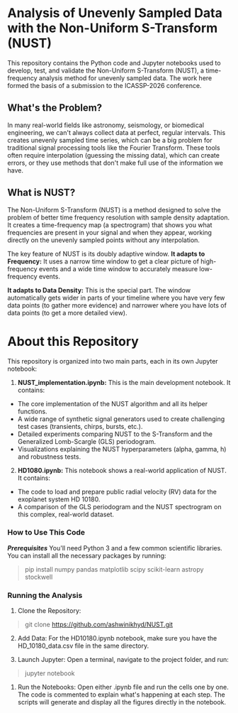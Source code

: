 

# Analysis of Unevenly Sampled Data with the Non-Uniform S-Transform (NUST)
This repository contains the Python code and Jupyter notebooks used to develop, test, and validate the Non-Uniform S-Transform (NUST), a time-frequency analysis method for unevenly sampled data. The work here formed the basis of a submission to the ICASSP-2026 conference.

## What's the Problem?
In many real-world fields like astronomy, seismology, or biomedical engineering, we can't always collect data at perfect, regular intervals. This creates unevenly sampled time series, which can be a big problem for traditional signal processing tools like the Fourier Transform. These tools often require interpolation (guessing the missing data), which can create errors, or they use methods that don't make full use of the information we have.

## What is NUST?
The Non-Uniform S-Transform (NUST) is a method designed to solve the problem of better time frequency resolution with sample density adaptation. It creates a time-frequency map (a spectrogram) that shows you what frequencies are present in your signal and when they appear, working directly on the unevenly sampled points without any interpolation.

The key feature of NUST is its doubly adaptive window. 
**It adapts to Frequency:** It uses a narrow time window to get a clear picture of high-frequency events and a wide time window to accurately measure low-frequency events.

**It adapts to Data Density:** This is the special part. The window automatically gets wider in parts of your timeline where you have very few data points (to gather more evidence) and narrower where you have lots of data points (to get a more detailed view).

# About this Repository

This repository is organized into two main parts, each in its own Jupyter notebook:

1. **NUST_implementation.ipynb:** This is the main development notebook. It contains:
- The core implementation of the NUST algorithm and all its helper functions.
- A wide range of synthetic signal generators used to create challenging test cases (transients, chirps, bursts, etc.).
- Detailed experiments comparing NUST to the S-Transform and the Generalized Lomb-Scargle (GLS) periodogram.
- Visualizations explaining the NUST hyperparameters (alpha, gamma, h) and robustness tests.

2. **HD1080.ipynb:** This notebook shows a real-world application of NUST. It contains:
- The code to load and prepare public radial velocity (RV) data for the exoplanet system HD 10180.
- A comparison of the GLS periodogram and the NUST spectrogram on this complex, real-world dataset.

### How to Use This Code 
***Prerequisites*** You'll need Python 3 and a few common scientific libraries. You can install all the necessary packages by running:

> pip install numpy pandas matplotlib scipy scikit-learn astropy stockwell

### Running the Analysis
1. Clone the Repository:
> git clone https://github.com/ashwinikhyd/NUST.git

2. Add Data: For the HD10180.ipynb notebook, make sure you have the HD_10180_data.csv file in the same directory.

3. Launch Jupyter: Open a terminal, navigate to the project folder, and run:
> jupyter notebook

1. Run the Notebooks: Open either .ipynb file and run the cells one by one. The code is commented to explain what's happening at each step. The scripts will generate and display all the figures directly in the notebook.

